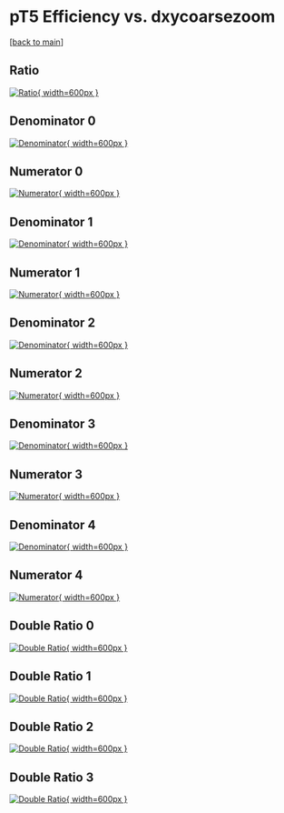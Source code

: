 # pT5 Efficiency vs. dxycoarsezoom

[[back to main](./)]



## Ratio

[![Ratio](../mtv/var/pT5_loweta_13_-1_eff_dxycoarsezoom.png){ width=600px }](../mtv/var/pT5_loweta_13_-1_eff_dxycoarsezoom.pdf)

## Denominator 0

[![Denominator](../mtv/den/pT5_loweta_13_-1_eff_dxycoarsezoom_den0.png){ width=600px }](../mtv/den/pT5_loweta_13_-1_eff_dxycoarsezoom_den0.pdf)

## Numerator 0

[![Numerator](../mtv/num/pT5_loweta_13_-1_eff_dxycoarsezoom_num0.png){ width=600px }](../mtv/num/pT5_loweta_13_-1_eff_dxycoarsezoom_num0.pdf)

## Denominator 1

[![Denominator](../mtv/den/pT5_loweta_13_-1_eff_dxycoarsezoom_den1.png){ width=600px }](../mtv/den/pT5_loweta_13_-1_eff_dxycoarsezoom_den1.pdf)

## Numerator 1

[![Numerator](../mtv/num/pT5_loweta_13_-1_eff_dxycoarsezoom_num1.png){ width=600px }](../mtv/num/pT5_loweta_13_-1_eff_dxycoarsezoom_num1.pdf)

## Denominator 2

[![Denominator](../mtv/den/pT5_loweta_13_-1_eff_dxycoarsezoom_den2.png){ width=600px }](../mtv/den/pT5_loweta_13_-1_eff_dxycoarsezoom_den2.pdf)

## Numerator 2

[![Numerator](../mtv/num/pT5_loweta_13_-1_eff_dxycoarsezoom_num2.png){ width=600px }](../mtv/num/pT5_loweta_13_-1_eff_dxycoarsezoom_num2.pdf)

## Denominator 3

[![Denominator](../mtv/den/pT5_loweta_13_-1_eff_dxycoarsezoom_den3.png){ width=600px }](../mtv/den/pT5_loweta_13_-1_eff_dxycoarsezoom_den3.pdf)

## Numerator 3

[![Numerator](../mtv/num/pT5_loweta_13_-1_eff_dxycoarsezoom_num3.png){ width=600px }](../mtv/num/pT5_loweta_13_-1_eff_dxycoarsezoom_num3.pdf)

## Denominator 4

[![Denominator](../mtv/den/pT5_loweta_13_-1_eff_dxycoarsezoom_den4.png){ width=600px }](../mtv/den/pT5_loweta_13_-1_eff_dxycoarsezoom_den4.pdf)

## Numerator 4

[![Numerator](../mtv/num/pT5_loweta_13_-1_eff_dxycoarsezoom_num4.png){ width=600px }](../mtv/num/pT5_loweta_13_-1_eff_dxycoarsezoom_num4.pdf)

## Double Ratio 0

[![Double Ratio](../mtv/ratio/pT5_loweta_13_-1_eff_dxycoarsezoom_ratio0.png){ width=600px }](../mtv/ratio/pT5_loweta_13_-1_eff_dxycoarsezoom_ratio0.pdf)

## Double Ratio 1

[![Double Ratio](../mtv/ratio/pT5_loweta_13_-1_eff_dxycoarsezoom_ratio1.png){ width=600px }](../mtv/ratio/pT5_loweta_13_-1_eff_dxycoarsezoom_ratio1.pdf)

## Double Ratio 2

[![Double Ratio](../mtv/ratio/pT5_loweta_13_-1_eff_dxycoarsezoom_ratio2.png){ width=600px }](../mtv/ratio/pT5_loweta_13_-1_eff_dxycoarsezoom_ratio2.pdf)

## Double Ratio 3

[![Double Ratio](../mtv/ratio/pT5_loweta_13_-1_eff_dxycoarsezoom_ratio3.png){ width=600px }](../mtv/ratio/pT5_loweta_13_-1_eff_dxycoarsezoom_ratio3.pdf)

